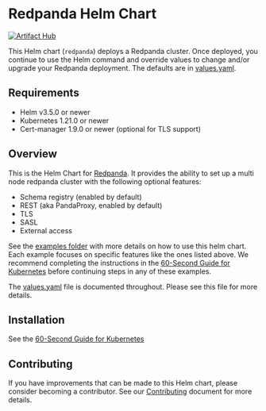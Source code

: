 # Redpanda Helm Chart

[![Artifact Hub](https://img.shields.io/endpoint?url=https://artifacthub.io/badge/repository/redpanda-data)](https://artifacthub.io/packages/search?repo=redpanda-data)

This Helm chart (`redpanda`) deploys a Redpanda cluster.
Once deployed, you continue to use the Helm command and override values to change and/or upgrade your Redpanda deployment.
The defaults are in [values.yaml][values].

## Requirements

- Helm v3.5.0 or newer
- Kubernetes 1.21.0 or newer
- Cert-manager 1.9.0 or newer (optional for TLS support)

## Overview

This is the Helm Chart for [Redpanda](https://redpanda.com). It provides the ability to set up a multi node redpanda cluster with the following optional features:

- Schema registry (enabled by default)
- REST (aka PandaProxy, enabled by default)
- TLS
- SASL
- External access

See the [examples folder][examples] with more details on how to use this helm chart.
Each example focuses on specific features like the ones listed above.
We recommend completing the instructions in the [60-Second Guide for Kubernetes][kubernetes-qs-dev] before continuing steps in any of these examples.

The [values.yaml][values] file is documented throughout.
Please see this file for more details.

## Installation

See the [60-Second Guide for Kubernetes][kubernetes-qs-dev]

## Contributing

If you have improvements that can be made to this Helm chart, please consider becoming a contributor.
See our [Contributing][contributing] document for more details.

[values]: https://github.com/redpanda-data/helm-charts/blob/main/redpanda/values.yaml
[examples]: https://github.com/redpanda-data/helm-charts/blob/main/examples/README.md
[contributing]: https://github.com/redpanda-data/helm-charts/blob/main/CONTRIBUTING.md
[kubernetes-qs-dev]: https://docs.redpanda.com/docs/quickstart/kubernetes-qs-dev/


